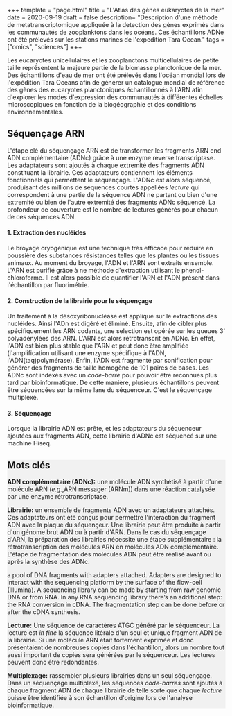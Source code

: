 +++
template = "page.html"
title = "L'Atlas des gènes eukaryotes de la mer"
date =  2020-09-19
draft = false
description= "Description d'une méthode de metatranscriptomique appliquée à la detection des gènes exprimés dans les communautés de zooplanktons dans les océans. Ces échantillons ADNe ont été prélevés sur les stations marines de l'expedition Tara Ocean."
tags = ["omics", "sciences"]
+++


Les eucaryotes unicellulaires et les zooplanctons multicellulaires de petite taille représentent la majeure partie de la biomasse planctonique de la mer. Des échantillons d'eau de mer ont été prélevés dans l'océan mondial lors de l'expédition Tara Oceans afin de générer un catalogue mondial de référence des gènes des eucaryotes planctoniques échantillonnés à l'ARN afin d'explorer les modes d'expression des communautés à différentes échelles microscopiques en fonction de la biogéographie et des conditions environnementales.


## Séquençage ARN

L'étape clé du séquençage ARN est de transformer les fragments ARN end ADN complémentaire (ADNc) grâce à une enzyme reverse transcriptase. Les adaptateurs sont ajoutés à chaque extremité des fragments ADN constituant la librairie. Ces adaptateurs contiennent les éléments fonctionnels qui permettent le séquençage. L'ADNc est alors séquencé, produisant des millions de séquences courtes appellées *lecture* qui correspondent à une partie de la séquence ADN ne partant ou bien d'une extremité ou bien de l'autre extremité des fragments ADNc séquencé. La profondeur de couverture est le nombre de lectures générés pour chacun de ces séquences ADN. 



#### 1. Extraction des nucléides

Le broyage cryogénique est une technique très efficace pour réduire en poussière des substances résistances telles que les plantes ou les tissues animaux. Au moment du broyage, l'ADN et l'ARN sont extraits ensemble. L'ARN est purifié grâce à ne méthode d'extraction utilisant le phenol-chloroforme. Il est alors possible de quantifier l'ARN et l'ADN présent dans l'échantillon par fluorimétrie.


#### 2. Construction de la librairie pour le séquençage

Un traitement à la désoxyribonucléase est appliqué sur le extractions des nucléides. Ainsi l'ADn est digéré et éliminé. Ensuite, afin de cibler plus spécifiquement les ARN codants, une selection est opérée sur les queues 3' polyadénylées des ARN. L'ARN est alors rétrotranscrit en ADNc. En effet, l'ADN est bien plus stable que l'ARN et peut donc être amplifiée (l'amplification utilisant une enzyme spécifique à l'ADN, l'ADN(taq)polymérase). Enfin, l'ADN est fragmenté par sonification pour générer des fragments de taille homogène de 101 paires de bases. Les ADNc sont indexés avec un *code-barre* pour pouvoir être reconnues plus tard par bioinformatique. De cette manière, plusieurs échantillons peuvent être séquencées sur la même lane du séquenceur. C'est le séquençage multiplexé.


#### 3. Séquençage

Lorsque la librairie ADN est prête, et les adaptateurs du séquenceur ajoutées aux fragments ADN, cette librairie d'ADNc est séquencé sur une machine Hiseq.


<div style="background: #f1f1f1 ;">

## Mots clés
**ADN complémentaire (ADNc):** une molécule ADN synthétisé à partir d'une molécule ARN (*e.g.*,ARN messager (ARNm)) dans une réaction catalysée par une enzyme rétrotranscriptase.

**Librairie:** un ensemble de fragments ADN avec un adaptateurs attachés. Ces adaptateurs ont été conçus pour permettre l'interaction du fragment ADN avec la plaque du séquençeur. Une librairie peut être produite à partir d'un génome brut ADN ou à partir d'ARN. Dans le cas du séquençage d'ARN, la préparation des librairies nécessite une étape supplémentaire : la rétrotranscription des molécules ARN en molécules ADN complémentaire. L'étape de fragmentation des molécules ADN peut être réalisé avant ou après la synthèse des ADNc.

 a pool of DNA fragments with adapters attached. Adapters are designed to interact with the sequencing platform by the surface of the flow-cell (Illumina). A sequencing library can be made by starting from raw genomic DNA or from RNA. In any RNA sequencing library there’s an additional step: the RNA conversion in cDNA. The fragmentation step can be done before or after the cDNA synthesis.

**Lecture:**  Une séquence de caractères ATGC généré par le séquenceur. La lecture est *in fine* la séquence litérale d'un seul et unique fragment ADN de la librairie. Si une molécule ARN était fortement exprimée et donc présentaient de nombreuses copies dans l'échantillon, alors un nombre tout aussi important de copies sera générées par le séquenceur. Les lectures peuvent donc être redondantes.

**Multiplexage:** rassembler plusieurs librairies dans un seul séquençage. Dans un séquençage multiplexé, les séquences *code-barres* sont ajoutés à chaque fragment ADN de chaque librairie de telle sorte que chaque *lecture* puisse être identifiée à son échantillon d'origine lors de l'analyse bioinformatique.

</div>